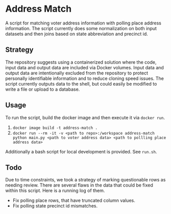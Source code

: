# Address Match
A script for matching voter address information with polling place address information.
The script currently does some normalization on both input datasets and then  joins based on state abbreviation and precinct id.

## Strategy
The repository suggests using a containerized solution where the code, input data and output data are included via Docker volumes. Input data and output data are intentionally excluded from the repository to protect personally identifiable information and to reduce cloning speed issues. The script currently outputs data to the shell, but could easily be modified to write a file or upload to a database.

## Usage
To run the script, build the docker image and then execute it via `docker run`.
1. `docker image build -t address-match .`
2. `docker run --rm -it -v <path to repo>:/workspace address-match python main.py <path to voter address data> <path to pollling place address data>`

Additionally a bash script for local development is provided. See `run.sh`.

## Todo
Due to time constraints, we took a strategy of marking questionable rows as needing review.
There are several flaws in the data that could be fixed within this script. Here is a running log of them.
* Fix polling place rows, that have truncated column values.
* Fix polling state precinct id mismatches.
